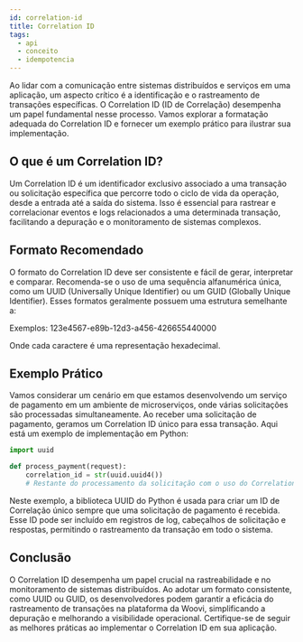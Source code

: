```yaml
---
id: correlation-id
title: Correlation ID
tags:
  - api
  - conceito
  - idempotencia
---
```


Ao lidar com a comunicação entre sistemas distribuídos e serviços em uma aplicação, um aspecto crítico é a identificação e o rastreamento de transações específicas. O Correlation ID (ID de Correlação) desempenha um papel fundamental nesse processo. Vamos explorar a formatação adequada do Correlation ID e fornecer um exemplo prático para ilustrar sua implementação.

## O que é um Correlation ID?

Um Correlation ID é um identificador exclusivo associado a uma transação ou solicitação específica que percorre todo o ciclo de vida da operação, desde a entrada até a saída do sistema. Isso é essencial para rastrear e correlacionar eventos e logs relacionados a uma determinada transação, facilitando a depuração e o monitoramento de sistemas complexos.

## Formato Recomendado

O formato do Correlation ID deve ser consistente e fácil de gerar, interpretar e comparar. Recomenda-se o uso de uma sequência alfanumérica única, como um UUID (Universally Unique Identifier) ou um GUID (Globally Unique Identifier). Esses formatos geralmente possuem uma estrutura semelhante a:

Exemplos:
123e4567-e89b-12d3-a456-426655440000

Onde cada caractere é uma representação hexadecimal.

## Exemplo Prático

Vamos considerar um cenário em que estamos desenvolvendo um serviço de pagamento em um ambiente de microserviços, onde várias solicitações são processadas simultaneamente. Ao receber uma solicitação de pagamento, geramos um Correlation ID único para essa transação. Aqui está um exemplo de implementação em Python:

```python
import uuid

def process_payment(request):
    correlation_id = str(uuid.uuid4())
    # Restante do processamento da solicitação com o uso do Correlation ID
```

Neste exemplo, a biblioteca UUID do Python é usada para criar um ID de Correlação único sempre que uma solicitação de pagamento é recebida. Esse ID pode ser incluído em registros de log, cabeçalhos de solicitação e respostas, permitindo o rastreamento da transação em todo o sistema.

## Conclusão

O Correlation ID desempenha um papel crucial na rastreabilidade e no monitoramento de sistemas distribuídos. Ao adotar um formato consistente, como UUID ou GUID, os desenvolvedores podem garantir a eficácia do rastreamento de transações na plataforma da Woovi, simplificando a depuração e melhorando a visibilidade operacional. Certifique-se de seguir as melhores práticas ao implementar o Correlation ID em sua aplicação.
